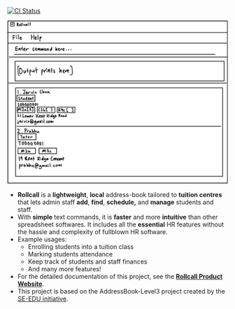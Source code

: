 [![CI Status](https://github.com/se-edu/addressbook-level3/workflows/Java%20CI/badge.svg)](https://github.com/AY2526S1-CS2103T-F14a-4/tp/actions)

![Ui](docs/images/Ui.png)

* **Rollcall** is a **lightweight**, **local** address-book tailored to **tuition centres** that lets admin staff **add**, **find**, **schedule,** and **manage** students and staff. 
* With **simple** text commands, it is **faster** and more **intuitive** than other spreadsheet softwares. It includes all the **essential** HR features without the hassle and complexity of fullblown HR software. 
* Example usages:
  * Enrolling students into a tuition class
  * Marking students attendance
  * Keep track of students and staff finances
  * And many more features!
* For the detailed documentation of this project, see the **[Rollcall Product Website](https://ay2526s1-cs2103t-f14a-4.github.io/tp/)**.
* This project is based on the AddressBook-Level3 project created by the [SE-EDU initiative](https://se-education.org).
